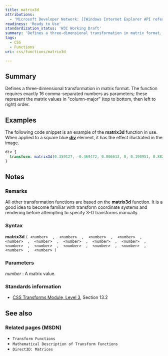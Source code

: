 ```yaml
---
title: matrix3d
attributions:
  - 'Microsoft Developer Network: [[Windows Internet Explorer API reference](http://msdn.microsoft.com/en-us/library/ie/hh828809%28v=vs.85%29.aspx) Article]'
readiness: 'Ready to Use'
standardization_status: 'W3C Working Draft'
summary: 'Defines a three-dimensional transformation in matrix format.  The function requires exactly 16 comma-separated numbers as parameters; these represent the matrix values in &quot;column-major&quot; (top to bottom, then left to right) order.'
tags:
  - CSS
  - Functions
uri: css/functions/matrix3d

---
```

## <span>Summary</span>

Defines a three-dimensional transformation in matrix format. The function requires exactly 16 comma-separated numbers as parameters; these represent the matrix values in &quot;column-major&quot; (top to bottom, then left to right) order.

## <span>Examples</span>

The following code snippet is an example of the **matrix3d** function in use. When applied to a square blue [**div**](/html/elements/div) element, it has the effect illustrated in the image.

``` css
div {
  transform: matrix3d(0.359127, -0.469472, 0.806613, 0, 0.190951, 0.882948, 0.428884, 0, -0.913545, 0, 0.406737, 0, 0, 0, 0, 1);
}
```

## <span>Notes</span>

### <span>Remarks</span>

All other transformation functions are based on the **matrix3d** function. It is a good idea to become familiar with transform coordinate systems and rendering before attempting to specify 3-D transforms manually.

### <span>Syntax</span>

**matrix3d** `( <number>  ,  <number>  ,  <number>  ,  <number>  ,  <number>  ,  <number>  ,  <number>  ,  <number>  ,  <number>  ,  <number>  ,  <number>  ,  <number>  ,  <number>  ,  <number>  ,  <number>  ,  <number> )`

### <span>Parameters</span>

*number*
:   A matrix value.

### <span>Standards information</span>

-   [CSS Transforms Module, Level 3](http://go.microsoft.com/fwlink/p/?LinkID=223145), Section 13.2

## <span>See also</span>

### <span>Related pages (MSDN)</span>

-   `Transform Functions`
-   `Mathematical Description of Transform Functions`
-   `Direct3D: Matrices`
